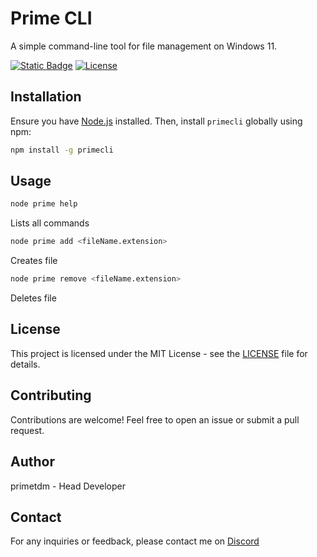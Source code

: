 # Prime CLI

A simple command-line tool for file management on Windows 11.

[![Static Badge](https://img.shields.io/badge/package-primetdmcli-light_green)](https://www.npmjs.com/package/primetdmcli)
[![License](https://img.shields.io/badge/license-MIT-blue.svg)](https://github.com/yourusername/primecli/blob/main/LICENSE)

## Installation

Ensure you have [Node.js](https://nodejs.org/) installed. Then, install `primecli` globally using npm:

```bash
npm install -g primecli
```

## Usage

```bash
node prime help
```
Lists all commands

```bash
node prime add <fileName.extension>
```
Creates file

```bash
node prime remove <fileName.extension>
```
Deletes file

## License

This project is licensed under the MIT License - see the [LICENSE](https://github.com/yourusername/primecli/blob/main/LICENSE) file for details.

## Contributing

Contributions are welcome! Feel free to open an issue or submit a pull request.

## Author

primetdm - Head Developer

## Contact

For any inquiries or feedback, please contact me on [Discord](https://dsc.gg/witheredknights/)